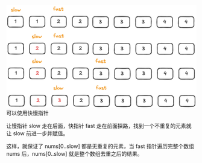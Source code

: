 ![](image/README/26.png)
可以使用快慢指针

让慢指针 slow 走在后面，快指针 fast 走在前面探路，找到一个不重复的元素就让 slow 前进一步并赋值。

这样，就保证了 nums[0..slow] 都是无重复的元素，当 fast 指针遍历完整个数组 nums 后，nums[0..slow] 就是整个数组去重之后的结果。
